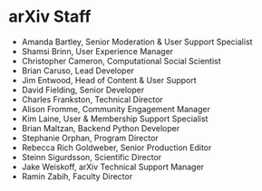 # arXiv Staff

- Amanda Bartley, Senior Moderation & User Support Specialist
- Shamsi Brinn, User Experience Manager
- Christopher Cameron, Computational Social Scientist
- Brian Caruso, Lead Developer
- Jim Entwood, Head of Content & User Support
- David Fielding, Senior Developer
- Charles Frankston, Technical Director
- Alison Fromme, Community Engagement Manager
- Kim Laine, User & Membership Support Specialist
- Brian Maltzan, Backend Python Developer
- Stephanie Orphan, Program Director
- Rebecca Rich Goldweber, Senior Production Editor
- Steinn Sigurdsson, Scientific Director
- Jake Weiskoff, arXiv Technical Support Manager
- Ramin Zabih, Faculty Director
